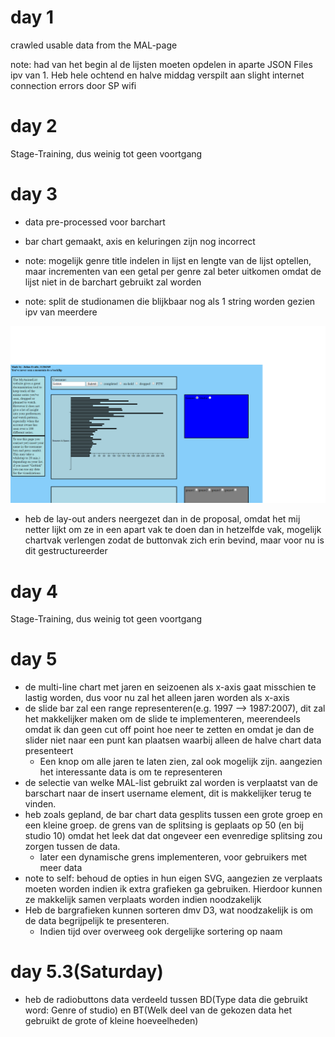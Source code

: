 # day 1
  crawled usable data from the MAL-page

  note: had van het begin al de lijsten moeten opdelen in aparte JSON Files ipv van 1. Heb hele ochtend en halve middag verspilt aan slight internet connection errors door SP wifi
# day 2
  Stage-Training, dus weinig tot geen voortgang
# day 3
  * data pre-processed voor barchart
  * bar chart gemaakt, axis en keluringen zijn nog incorrect

  * note: mogelijk genre title indelen in lijst en lengte van de lijst optellen, maar incrementen van een getal per genre zal beter uitkomen omdat de lijst niet in de barchart gebruikt zal worden

  * note: split de studionamen die blijkbaar nog als 1 string worden gezien ipv van meerdere

  ![alt text](doc/proto_1.png)
  * heb de lay-out anders neergezet dan in de proposal, omdat het mij netter lijkt om ze in een apart vak te doen dan in hetzelfde vak, mogelijk chartvak verlengen zodat de buttonvak zich erin bevind, maar voor nu is dit gestructureerder
# day 4
  Stage-Training, dus weinig tot geen voortgang
# day 5
  * de multi-line chart met jaren en seizoenen als x-axis gaat misschien te lastig worden, dus voor nu zal het alleen jaren worden als x-axis
  * de slide bar zal een range representeren(e.g. 1997 --> 1987:2007), dit zal het makkelijker maken om de slide te implementeren, meerendeels omdat ik dan geen cut off point hoe neer te zetten en omdat je dan de slider niet naar een punt kan plaatsen waarbij alleen de halve chart data presenteert
    * Een knop om alle jaren te laten zien, zal ook mogelijk zijn. aangezien het interessante data is om te representeren
  * de selectie van welke MAL-list gebruikt zal worden is verplaatst van de barschart naar de insert username element, dit is makkelijker terug te vinden.
  * heb zoals gepland, de bar chart data gesplits tussen een grote groep en een kleine groep. de grens van de splitsing is geplaats op 50 (en bij studio 10) omdat het leek dat dat ongeveer een evenredige splitsing zou zorgen tussen de data.
    * later een dynamische grens implementeren, voor gebruikers met meer data
  * note to self: behoud de opties in hun eigen SVG, aangezien ze verplaats moeten worden indien ik extra grafieken ga gebruiken. Hierdoor kunnen ze makkelijk samen verplaats worden indien noodzakelijk
  * Heb de bargrafieken kunnen sorteren dmv D3, wat noodzakelijk is om de data begrijpelijk te presenteren.      
    * Indien tijd over overweeg ook dergelijke sortering op naam

# day 5.3(Saturday)
  * heb de radiobuttons data verdeeld tussen BD(Type data die gebruikt word: Genre of studio) en BT(Welk deel van de gekozen data het gebruikt de grote of kleine hoeveelheden)
